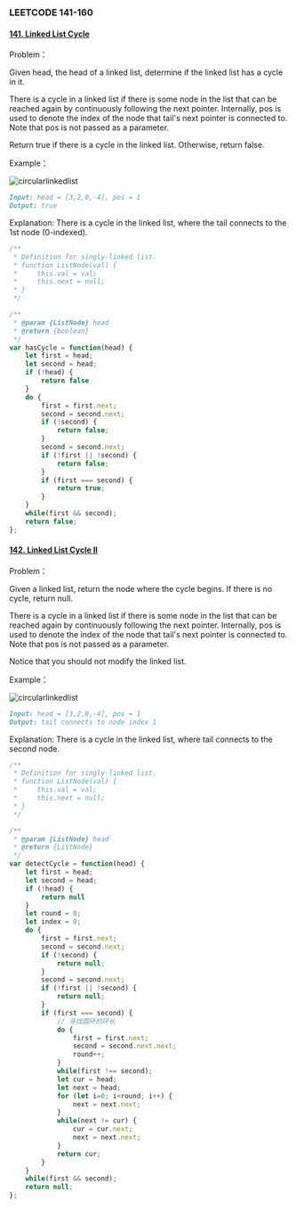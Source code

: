 ### **LEETCODE 141-160**

#### **[141. Linked List Cycle](https://leetcode-cn.com/problems/linked-list-cycle/)**

Problem：

Given head, the head of a linked list, determine if the linked list has a cycle in it.

There is a cycle in a linked list if there is some node in the list that can be reached again by continuously following the next pointer. Internally, pos is used to denote the index of the node that tail's next pointer is connected to. Note that pos is not passed as a parameter.

Return true if there is a cycle in the linked list. Otherwise, return false.

Example：

![circularlinkedlist](https://github.com/xingwy/Hugging-Algorithm/blob/master/images/circularlinkedlist.png)

```markdown
Input: head = [3,2,0,-4], pos = 1
Output: true
```

Explanation: There is a cycle in the linked list, where the tail connects to the 1st node (0-indexed).

```js
/**
 * Definition for singly-linked list.
 * function ListNode(val) {
 *     this.val = val;
 *     this.next = null;
 * }
 */

/**
 * @param {ListNode} head
 * @return {boolean}
 */
var hasCycle = function(head) {
    let first = head;
    let second = head;
    if (!head) {
        return false
    }
    do {
        first = first.next;
        second = second.next;
        if (!second) {
            return false;
        }
        second = second.next;
        if (!first || !second) {
            return false;
        }
        if (first === second) {
            return true;
        }
    }
    while(first && second);
    return false;
};
```

#### **[142. Linked List Cycle II](https://leetcode-cn.com/problems/linked-list-cycle-ii/)**

Problem：

Given a linked list, return the node where the cycle begins. If there is no cycle, return null.

There is a cycle in a linked list if there is some node in the list that can be reached again by continuously following the next pointer. Internally, pos is used to denote the index of the node that tail's next pointer is connected to. Note that pos is not passed as a parameter.

Notice that you should not modify the linked list.

Example：

![circularlinkedlist](https://github.com/xingwy/Hugging-Algorithm/blob/master/images/circularlinkedlist.png)

```markdown
Input: head = [3,2,0,-4], pos = 1
Output: tail connects to node index 1
```

Explanation: There is a cycle in the linked list, where tail connects to the second node.

```js
/**
 * Definition for singly-linked list.
 * function ListNode(val) {
 *     this.val = val;
 *     this.next = null;
 * }
 */

/**
 * @param {ListNode} head
 * @return {ListNode}
 */
var detectCycle = function(head) {
    let first = head;
    let second = head;
    if (!head) {
        return null
    }
    let round = 0;
    let index = 0;
    do {
        first = first.next;
        second = second.next;
        if (!second) {
            return null;
        }
        second = second.next;
        if (!first || !second) {
            return null;
        }
        if (first === second) {
            // 寻找圆环的环长
            do {
                first = first.next;
                second = second.next.next;
                round++;
            }
            while(first !== second);
            let cur = head;
            let next = head;
            for (let i=0; i<round; i++) {
                next = next.next;
            }
            while(next != cur) {
                cur = cur.next;
                next = next.next;
            }
            return cur;
        }
    }
    while(first && second);
    return null;
};
```

